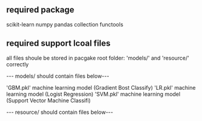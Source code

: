 ## required package
scikit-learn
numpy
pandas
collection
functools

## required support lcoal files
all files shoule be stored in pacgake root folder: 'models/' and 'resource/' correctly

--- models/ should contain files  below---

'GBM.pkl' machine learning model (Gradient Bost Classify)
'LR.pkl' machine learning model (Logist Regression)
'SVM.pkl' machine learning model (Support Vector Machine Classifi)

--- resource/ should contain files below---
 